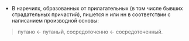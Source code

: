 - В наречиях, образованных от прилагательных (в том числе бывших страдательных причастий), пишется н или нн в соответствии с написанием производной основы:
> путано <- путаный, сосредоточенно <- сосредоточенный.
